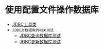 # 使用配置文件操作数据库
  * [JDBC工具类](https://github.com/L-sang/demo1/blob/master/JDBC%E6%93%8D%E4%BD%9C%E6%95%B0%E6%8D%AE%E5%BA%93/%E4%BD%BF%E7%94%A8JDBC%E5%B7%A5%E5%85%B7%E7%B1%BB%E8%BF%9E%E6%8E%A5%E6%95%B0%E6%8D%AE%E5%BA%93/jdbcutil/JDBCUtils.java
)
  * `JDBC对数据库的相关测试`
    * [JDBC查询数据库测试](https://github.com/L-sang/demo1/blob/master/JDBC%E6%93%8D%E4%BD%9C%E6%95%B0%E6%8D%AE%E5%BA%93/%E4%BD%BF%E7%94%A8JDBC%E5%B7%A5%E5%85%B7%E7%B1%BB%E8%BF%9E%E6%8E%A5%E6%95%B0%E6%8D%AE%E5%BA%93/Testjdbcutil/TestJDBCUtils.java)
    * [JDBC更新数据库测试](https://github.com/L-sang/demo1/blob/master/JDBC%E6%93%8D%E4%BD%9C%E6%95%B0%E6%8D%AE%E5%BA%93/%E4%BD%BF%E7%94%A8JDBC%E5%B7%A5%E5%85%B7%E7%B1%BB%E8%BF%9E%E6%8E%A5%E6%95%B0%E6%8D%AE%E5%BA%93/Testjdbcutil/TestJDBCUtils1.java) 
